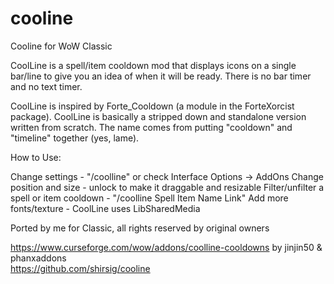 # cooline
Cooline for WoW Classic

CoolLine is a spell/item cooldown mod that displays icons on a single bar/line to give you an idea of when it will be ready. There is no bar timer and no text timer.

CoolLine is inspired by Forte_Cooldown (a module in the ForteXorcist package). CoolLine is basically a stripped down and standalone version written from scratch. The name comes from putting "cooldown" and "timeline" together (yes, lame).

How to Use:

Change settings - "/coolline" or check Interface Options -> AddOns
Change position and size - unlock to make it draggable and resizable
Filter/unfilter a spell or item cooldown - "/coolline Spell Item Name Link"
Add more fonts/texture - CoolLine uses LibSharedMedia

Ported by me for Classic, all rights reserved by original owners

https://www.curseforge.com/wow/addons/coolline-cooldowns by jinjin50 & phanxaddons  
https://github.com/shirsig/cooline
